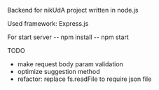 Backend for nikUdA project written in node.js

Used framework: Express.js

For start server
-- npm install
-- npm start

TODO
- make request body param validation
- optimize suggestion method
- refactor: replace fs.readFile to require json file